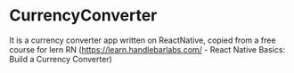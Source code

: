 # CurrencyConverter

It is a currency converter app written on ReactNative, copied from a free course for lern RN (https://learn.handlebarlabs.com/ - React Native Basics: Build a Currency Converter)
